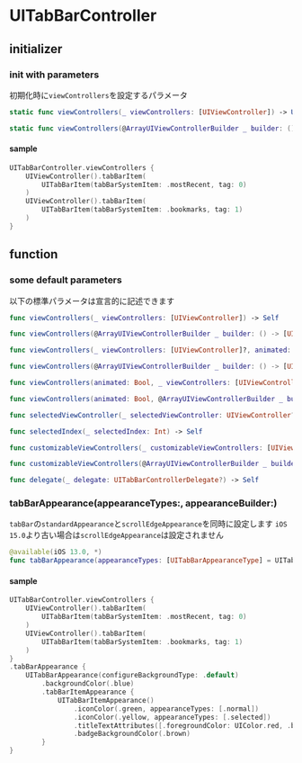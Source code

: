 # UITabBarController

## initializer

### init with parameters

初期化時に`viewControllers`を設定するパラメータ

```swift
static func viewControllers(_ viewControllers: [UIViewController]) -> UITabBarController

static func viewControllers(@ArrayUIViewControllerBuilder _ builder: () -> [UIViewController]) -> UITabBarController
```

#### sample
```swift
UITabBarController.viewControllers {
    UIViewController().tabBarItem(
        UITabBarItem(tabBarSystemItem: .mostRecent, tag: 0)
    )
    UIViewController().tabBarItem(
        UITabBarItem(tabBarSystemItem: .bookmarks, tag: 1)
    )
}
```

## function

### some default parameters

以下の標準パラメータは宣言的に記述できます

```swift
func viewControllers(_ viewControllers: [UIViewController]) -> Self

func viewControllers(@ArrayUIViewControllerBuilder _ builder: () -> [UIViewController]) -> Self

func viewControllers(_ viewControllers: [UIViewController]?, animated: Bool) -> Self

func viewControllers(@ArrayUIViewControllerBuilder _ builder: () -> [UIViewController], animated: Bool) -> Self

func viewControllers(animated: Bool, _ viewControllers: [UIViewController]?) -> Self

func viewControllers(animated: Bool, @ArrayUIViewControllerBuilder _ builder: () -> [UIViewController]) -> Self

func selectedViewController(_ selectedViewController: UIViewController?) -> Self

func selectedIndex(_ selectedIndex: Int) -> Self

func customizableViewControllers(_ customizableViewControllers: [UIViewController]?) -> Self

func customizableViewControllers(@ArrayUIViewControllerBuilder _ builder: () -> [UIViewController]) -> Self

func delegate(_ delegate: UITabBarControllerDelegate?) -> Self
```

### tabBarAppearance(appearanceTypes:, appearanceBuilder:)

`tabBar`の`standardAppearance`と`scrollEdgeAppearance`を同時に設定します
`iOS 15.0`より古い場合は`scrollEdgeAppearance`は設定されません

```swift
@available(iOS 13.0, *)
func tabBarAppearance(appearanceTypes: [UITabBarAppearanceType] = UITabBarAppearanceType.allCases, _ tabBarAppearanceBuilder: (() -> UITabBarAppearance)) -> Self
```

#### sample

```swift
UITabBarController.viewControllers {
    UIViewController().tabBarItem(
        UITabBarItem(tabBarSystemItem: .mostRecent, tag: 0)
    )
    UIViewController().tabBarItem(
        UITabBarItem(tabBarSystemItem: .bookmarks, tag: 1)
    )
}
.tabBarAppearance {
    UITabBarAppearance(configureBackgroundType: .default)
        .backgroundColor(.blue)
        .tabBarItemAppearance {
            UITabBarItemAppearance()
                .iconColor(.green, appearanceTypes: [.normal])
                .iconColor(.yellow, appearanceTypes: [.selected])
                .titleTextAttributes([.foregroundColor: UIColor.red, .backgroundColor: UIColor.white])
                .badgeBackgroundColor(.brown)
        }
}
```